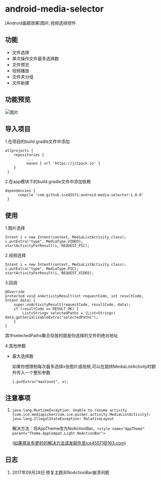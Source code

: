 # android-media-selector

\[Android画廊效果\]图片,视频选择控件

## 功能
* 文件选择
* 单次操作文件最多选择数
* 文件预览
* 视频播放
* 文件夹分组
* 文件新建

## 功能预览
![图片](/example/pic.gif)

## 导入项目
1.在项目的build.gradle文件中添加
```
allprojects {
    repositories {
          ...
          maven { url 'https://jitpack.io' }
    }
 }
 ```
2.在app模块下的build.gradle文件中添加依赖
```
dependencies {
      compile 'com.github.ice45571:android-media-selector:1.0.0'
 }
```

## 使用
1.图片选择
```
Intent i = new Intent(context, MediaListActivity.class);
i.putExtra("type", MediaType.VIDEO);
startActivityForResult(i, REQUEST_PIC);
```

2.视频选择
```
Intent i = new Intent(context, MediaListActivity.class);
i.putExtra("type", MediaType.PIC);
startActivityForResult(i, REQUEST_VIDEO);
```

3.回调
```
@Override
protected void onActivityResult(int requestCode, int resultCode, Intent data) {
    super.onActivityResult(requestCode, resultCode, data);
    if (resultCode == RESULT_OK) {
        List<String> selectedPaths = (List<String>) data.getSerializableExtra("selectedPaths");
    }
}
```
其中selectedPaths集合存放的就是你选择的文件的绝对地址

4.其他参数
* 最大选择数

    如果你想限制每次最多选择x张图片或视频,可以在跳转MediaListActivity时额外传入一个整形参数
    
    `i.putExtra("maxCount", x);`
    
    
## 注意事项
1. `java.lang.RuntimeException: Unable to resume activity {com.ice.mediapicker/com.ice.picker.activity.MediaListActivity}: java.lang.IllegalStateException: RelativeLayout`

    解决方法：将AppTheme改为NoActionBar。`<style name="AppTheme" parent="Theme.AppCompat.Light.NoActionBar">`
    
    (如果朋友有更好的解决方法请发邮件至ice45571@163.com)
    
## 日志
1. 2017年09月28日 修复主题非NoActionBar崩溃问题



